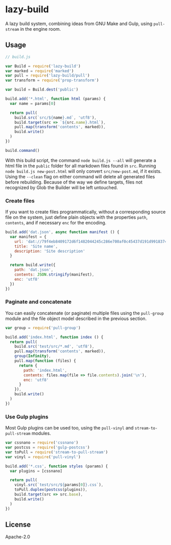 # lazy-build

A lazy build system, combining ideas from GNU Make and Gulp, using `pull-stream` in the engine room.

## Usage

```js
// build.js

var Build = require('lazy-build')
var marked = require('marked')
var pull = require('lazy-build/pull')
var transform = require('prop-transform')

var build = Build.dest('public')

build.add('*.html', function html (params) {
  var name = params[0]

  return pull(
    build.src(`src/${name}.md`, 'utf8'),
    build.target(src => `${src.name}.html`),
    pull.map(transform('contents', marked)),
    build.write()
  )
})

build.command()
```

With this build script, the command `node build.js --all` will generate a html file in the `public` folder for all markdown files found in `src`. Running `node build.js new-post.html` will only convert `src/new-post.md`, if it exists. Using the `--clean` flag on either command will delete all generated files before rebuilding. Because of the way we define targets, files not recognized by Glob the Builder will be left untouched.

### Create files

If you want to create files programmatically, without a corresponding source file on the system, just define plain objects with the properties `path`, `contents`, and if necessary `enc` for the encoding.

```js
build.add('dat.json', async function manifest () {
  var manifest = {
    url: 'dat://79f4eb8409172d6f1482044245c286e700af0c45437d191d99183743d0b91937/',
    title: 'Site name',
    description: 'Site description'
  }

  return build.write({
    path: 'dat.json',
    contents: JSON.stringify(manifest),
    enc: 'utf8'
  })
})
```

### Paginate and concatenate

You can easily concatenate (or paginate) multiple files using the `pull-group` module and the file object model described in the previous section.

```js
var group = require('pull-group')

build.add('index.html', function index () {
  return pull(
    build.src('test/src/*.md', 'utf8'),
    pull.map(transform('contents', marked)),
    group(Infinity),
    pull.map(function (files) {
      return {
        path: 'index.html',
        contents: files.map(file => file.contents).join('\n'),
        enc: 'utf8'
      }
    }),
    build.write()
  )
})
```

### Use Gulp plugins

Most Gulp plugins can be used too, using the `pull-vinyl` and `stream-to-pull-stream` modules.

```js
var cssnano = require('cssnano')
var postcss = require('gulp-postcss')
var toPull = require('stream-to-pull-stream')
var vinyl = require('pull-vinyl')

build.add('*.css', function styles (params) {
  var plugins = [cssnano]

  return pull(
    vinyl.src(`test/src/${params[0]}.css`),
    toPull.duplex(postcss(plugins)),
    build.target(src => src.base),
    build.write()
  )
})
```

## License

Apache-2.0
